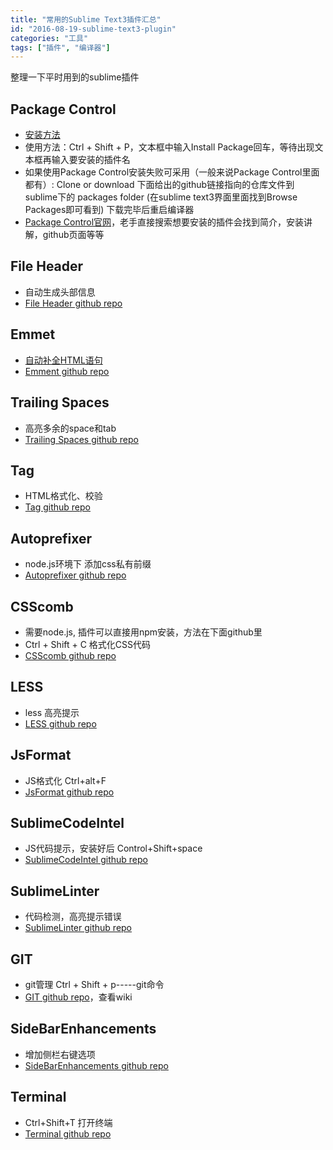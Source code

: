 ```yaml
---
title: "常用的Sublime Text3插件汇总"
id: "2016-08-19-sublime-text3-plugin"
categories: "工具"
tags: ["插件", "编译器"]
---
```


整理一下平时用到的sublime插件

## Package Control
- [安装方法](https://packagecontrol.io/installation)
- 使用方法：Ctrl + Shift + P，文本框中输入Install Package回车，等待出现文本框再输入要安装的插件名
- 如果使用Package Control安装失败可采用（一般来说Package Control里面都有）:
Clone or download 下面给出的github链接指向的仓库文件到sublime下的 packages folder (在sublime text3界面里面找到Browse Packages即可看到)
下载完毕后重启编译器
- [Package Control官网](https://packagecontrol.io/search)，老手直接搜索想要安装的插件会找到简介，安装讲解，github页面等等

## File Header
- 自动生成头部信息
- [File Header github repo](https://github.com/shiyanhui/FileHeader) 

## Emmet
- [自动补全HTML语句](http://docs.emmet.io/cheat-sheet/)
- [Emment github repo](https://github.com/sergeche/emmet-sublime)

## Trailing Spaces
- 高亮多余的space和tab
- [Trailing Spaces github repo](https://github.com/SublimeText/TrailingSpaces)

## Tag
- HTML格式化、校验
- [Tag github repo](https://github.com/titoBouzout/Tag)

## Autoprefixer
- node.js环境下 添加css私有前缀
- [Autoprefixer github repo](https://github.com/sindresorhus/sublime-autoprefixer)

## CSScomb
- 需要node.js, 插件可以直接用npm安装，方法在下面github里
- Ctrl + Shift + C 格式化CSS代码
- [CSScomb github repo](https://github.com/csscomb/csscomb.js)

## LESS
- less 高亮提示
- [LESS github repo](https://github.com/danro/LESS-sublime)

## JsFormat
- JS格式化 Ctrl+alt+F
- [JsFormat github repo](https://github.com/jdc0589/JsFormat)

## SublimeCodeIntel
- JS代码提示，安装好后 Control+Shift+space
- [SublimeCodeIntel github repo](https://github.com/SublimeCodeIntel/SublimeCodeIntel)

## SublimeLinter
- 代码检测，高亮提示错误
- [SublimeLinter github repo](https://github.com/SublimeLinter/SublimeLinter3)

## GIT
- git管理 Ctrl + Shift + p-----git命令
- [GIT github repo](https://github.com/kemayo/sublime-text-git)，查看wiki

## SideBarEnhancements
- 增加侧栏右键选项
- [SideBarEnhancements github repo](https://github.com/titoBouzout/SideBarEnhancements)

## Terminal
- Ctrl+Shift+T 打开终端
- [Terminal github repo](https://github.com/wbond/sublime_terminal)
